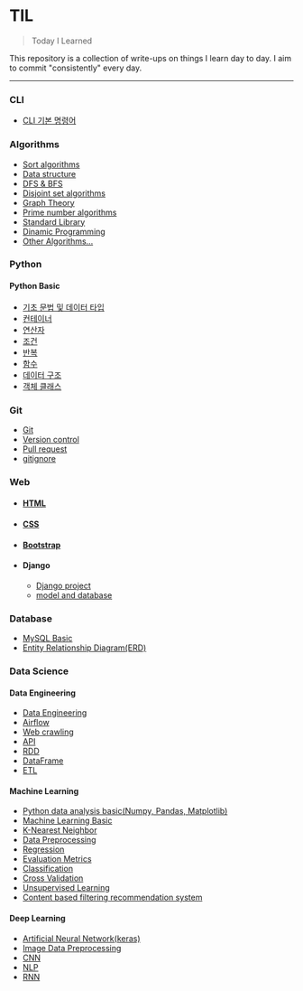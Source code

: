 # TIL
> Today I Learned

This repository is a collection of write-ups on things I learn day to day. I aim to commit "consistently" every day.

___
### CLI
- [CLI 기본 명령어](https://github.com/hw1004/1day1commit/blob/main/CLI/CLI_%EC%A0%95%ED%98%9C%EC%9B%90.md)

### Algorithms
- [Sort algorithms](https://github.com/hw1004/TIL/blob/main/algorithms/sort_algorithms.md)
- [Data structure](https://github.com/hw1004/TIL/blob/main/algorithms/data_structure.md)
- [DFS & BFS](https://github.com/hw1004/TIL/blob/main/algorithms/DFS_BFS.md)
- [Disjoint set algorithms](https://github.com/hw1004/TIL/blob/main/algorithms/disjoint_set_algorithms.md)
- [Graph Theory](https://github.com/hw1004/TIL/blob/main/algorithms/graph_theory.md)
- [Prime number algorithms](https://github.com/hw1004/TIL/blob/main/algorithms/prime_number_algorithm.md)
- [Standard Library](https://github.com/hw1004/TIL/blob/main/algorithms/standard_library.md)
- [Dinamic Programming](https://github.com/hw1004/TIL/blob/main/algorithms/dimanic_programming.md)
- [Other Algorithms...](https://github.com/hw1004/TIL/blob/main/algorithms/etc_algorithms.md)

### Python
#### Python Basic
- [기초 문법 및 데이터 타입](https://github.com/hw1004/1day1commit/blob/main/python/basic_syntax_and_datatype.md)
- [컨테이너](https://github.com/hw1004/1day1commit/blob/main/python/container.md)
- [연산자](https://github.com/hw1004/1day1commit/blob/main/python/operator.md)
- [조건](https://github.com/hw1004/1day1commit/blob/main/python/conditional_statement.md)
- [반복](https://github.com/hw1004/1day1commit/blob/main/python/loop_statement.md)
- [함수](https://github.com/hw1004/1day1commit/blob/main/python/function.md)
- [데이터 구조](https://github.com/hw1004/1day1commit/blob/main/python/data_structure.md)
- [객체 클래스](https://github.com/hw1004/1day1commit/blob/main/python/oop.md)

### Git
- [Git](https://github.com/hw1004/1day1commit/blob/main/git/git_%EC%A0%95%ED%98%9C%EC%9B%90.md)
- [Version control](https://github.com/hw1004/1day1commit/blob/main/git/git_version.md)
- [Pull request](https://github.com/hw1004/1day1commit/blob/main/git/git_pull_request.md)
- [gitignore](https://github.com/hw1004/TIL/blob/main/git/gitignore.md)


### Web
- #### [HTML](https://github.com/hw1004/TIL/blob/main/web/HTML/html_basic.md)
- #### [CSS](https://github.com/hw1004/TIL/blob/main/web/CSS/css_basic.md)
- #### [Bootstrap](https://github.com/hw1004/1day1commit/tree/main/web/Bootstrap)
- #### Django
  - [Django project](https://github.com/hw1004/TIL/blob/main/django/django_basic.md)
  - [model and database](https://github.com/hw1004/TIL/blob/main/django/model.md)

### Database
- [MySQL Basic](https://github.com/hw1004/TIL/blob/main/DB/MySQL.md)
- [Entity Relationship Diagram(ERD)](https://github.com/hw1004/TIL/blob/main/DB/ERD.md)

### Data Science
#### Data Engineering
- [Data Engineering](https://github.com/hw1004/TIL/tree/main/DATA_SCIENCE/data_engineering/00_Data_engineering)
- [Airflow](https://github.com/hw1004/TIL/tree/main/DATA_SCIENCE/airflow)
- [Web crawling](https://github.com/hw1004/TIL/tree/main/DATA_SCIENCE/data_engineering/01_webcrawling)
- [API](https://github.com/hw1004/TIL/tree/main/DATA_SCIENCE/data_engineering/02_API)
- [RDD](https://github.com/hw1004/TIL/tree/main/DATA_SCIENCE/data_engineering/03_RDD)
- [DataFrame](https://github.com/hw1004/TIL/blob/main/DATA_SCIENCE/data_engineering/04_DataFrame/01_DataFrame.md)
- [ETL](https://github.com/hw1004/TIL/tree/main/DATA_SCIENCE/data_engineering/06_ETL)

#### Machine Learning
- [Python data analysis basic(Numpy, Pandas, Matplotlib)](https://github.com/hw1004/TIL/blob/main/DATA_SCIENCE/python/python_analysis_packages.md)
- [Machine Learning Basic](https://github.com/hw1004/TIL/blob/main/DATA_SCIENCE/machine_learning/machine_learning_basic.md)
- [K-Nearest Neighbor](https://github.com/hw1004/TIL/tree/main/DATA_SCIENCE/machine_learning/01_KNN)
- [Data Preprocessing](https://github.com/hw1004/TIL/tree/main/DATA_SCIENCE/machine_learning/02_Data_preprocessing)
- [Regression](https://github.com/hw1004/TIL/tree/main/DATA_SCIENCE/machine_learning/03_Regression)
- [Evaluation Metrics](https://github.com/hw1004/TIL/blob/main/DATA_SCIENCE/machine_learning/04_Evaluation_Metric/evaluation_metric.md)
- [Classification](https://github.com/hw1004/TIL/tree/main/DATA_SCIENCE/machine_learning/05_Classification)
- [Cross Validation](https://github.com/hw1004/TIL/blob/main/DATA_SCIENCE/machine_learning/06_Model_Selection/model_selection.md)
- [Unsupervised Learning](https://github.com/hw1004/TIL/tree/main/DATA_SCIENCE/machine_learning/07_Unsupervised_Learning)
- [Content based filtering recommendation system](https://github.com/hw1004/TIL/blob/main/DATA_SCIENCE/recommendation_system/content_based_filtering_recommendation_system.md)

#### Deep Learning
- [Artificial Neural Network(keras)](https://github.com/hw1004/TIL/tree/main/DATA_SCIENCE/deep_learning/01_Artificial_Neural_Network)
- [Image Data Preprocessing](https://github.com/hw1004/TIL/tree/main/DATA_SCIENCE/deep_learning/02_Data_preprocessing)
- [CNN](https://github.com/hw1004/TIL/tree/main/DATA_SCIENCE/deep_learning/03_CNN)
- [NLP](https://github.com/hw1004/TIL/tree/main/DATA_SCIENCE/deep_learning/04_NLP)
- [RNN](https://github.com/hw1004/TIL/tree/main/DATA_SCIENCE/deep_learning/05_RNN)